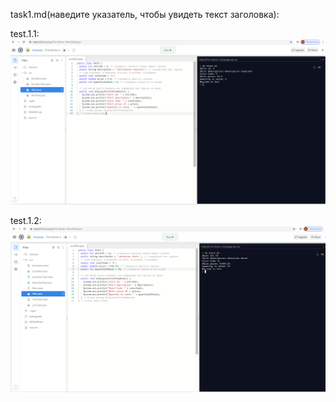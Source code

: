 task1.md(наведите указатель, чтобы увидеть текст заголовка):

test.1.1:  
![alt-текст](https://github.com/ppc-ntu-khpi/34-first-lab-Kolyaaa123123123/blob/master/Solution/task1.1.png "test.1.1")

test.1.2:  
![alt-текст]( https://github.com/ppc-ntu-khpi/34-first-lab-Kolyaaa123123123/blob/master/Solution/task1.2.png "test.1.2")
